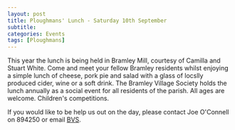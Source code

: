 ```yaml
---
layout: post
title: Ploughmans' Lunch - Saturday 10th September 
subtitle: 
categories: Events
tags: [Ploughmans]
---
```


 This year the lunch is being held in Bramley Mill, courtesy of Camilla and Stuart White.  Come and meet your fellow Bramley residents whilst enjoying a simple lunch of cheese, pork pie and salad with a glass of locslly produced cider, wine or a soft drink.  The Bramley Village Society holds the lunch annually as a social event for all residents of the parish.   All ages are welcome.  Children's competitions.  

If you would like to be help us out on the day, please contact Joe O'Connell on 894250 or email [BVS](mailto:BramleyVillageSociety@gmail.com).


